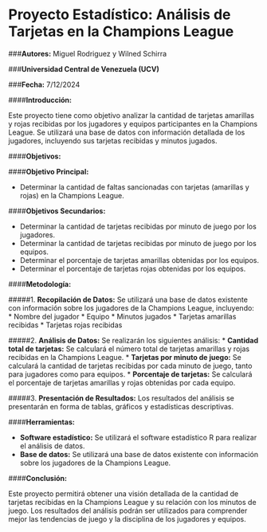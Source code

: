 # Proyecto Estadístico: Análisis de Tarjetas en la Champions League

###**Autores:** Miguel Rodriguez y Wilned Schirra

###**Universidad Central de Venezuela (UCV)**

###**Fecha:** 7/12/2024

####**Introducción:**

Este proyecto tiene como objetivo analizar la cantidad de tarjetas amarillas y rojas recibidas por los jugadores y equipos participantes en la Champions League. Se utilizará una base de datos con información detallada de los jugadores, incluyendo sus tarjetas recibidas y minutos jugados.

####**Objetivos:**

####**Objetivo Principal:**

* Determinar la cantidad de faltas sancionadas con tarjetas (amarillas y rojas) en la Champions League.

####**Objetivos Secundarios:**

* Determinar la cantidad de tarjetas recibidas por minuto de juego por los jugadores.
* Determinar la cantidad de tarjetas recibidas por minuto de juego por los equipos.
* Determinar el porcentaje de tarjetas amarillas obtenidas por los equipos.
* Determinar el porcentaje de tarjetas rojas obtenidas por los equipos.

####**Metodología:**

#####1. **Recopilación de Datos:** Se utilizará una base de datos existente con información sobre los jugadores de la Champions League, incluyendo:
    * Nombre del jugador
    * Equipo
    * Minutos jugados
    * Tarjetas amarillas recibidas
    * Tarjetas rojas recibidas

#####2. **Análisis de Datos:** Se realizarán los siguientes análisis:
    * **Cantidad total de tarjetas:** Se calculará el número total de tarjetas amarillas y rojas recibidas en la Champions League.
    * **Tarjetas por minuto de juego:** Se calculará la cantidad de tarjetas recibidas por cada minuto de juego, tanto para jugadores como para equipos.
    * **Porcentaje de tarjetas:** Se calculará el porcentaje de tarjetas amarillas y rojas obtenidas por cada equipo.

#####3. **Presentación de Resultados:** Los resultados del análisis se presentarán en forma de tablas, gráficos y estadísticas descriptivas.

####**Herramientas:**

* **Software estadístico:** Se utilizará el software estadístico R para realizar el análisis de datos.
* **Base de datos:** Se utilizará una base de datos existente con información sobre los jugadores de la Champions League.

####**Conclusión:**

Este proyecto permitirá obtener una visión detallada de la cantidad de tarjetas recibidas en la Champions League y su relación con los minutos de juego. Los resultados del análisis podrán ser utilizados para comprender mejor las tendencias de juego y la disciplina de los jugadores y equipos.
